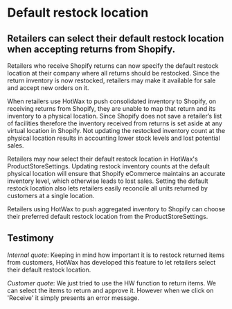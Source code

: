# Default restock location

## Retailers can select their default restock location when accepting returns from Shopify.
 
Retailers who receive Shopify returns can now specify the default restock location at their company where all returns should be restocked. Since the return inventory is now restocked, retailers may make it available for sale and accept new orders on it.
 
When retailers use HotWax to push consolidated inventory to Shopify, on receiving returns from Shopify, they are unable to map that return and its inventory to a physical location. Since Shopify does not save a retailer’s list of facilities therefore the inventory received from returns is set aside at any virtual location in Shopify. Not updating the restocked inventory count at the physical location results in accounting lower stock levels and lost potential sales.
 
Retailers may now select their default restock location in HotWax's ProductStoreSettings. Updating restock inventory counts at the default physical location will ensure that Shopify eCommerce maintains an accurate inventory level, which otherwise leads to lost sales. Setting the default restock location also lets retailers easily reconcile all units returned by customers at a single location.
 
Retailers using HotWax to push aggregated inventory to Shopify can choose their preferred default restock location from the ProductStoreSettings.

## Testimony

*Internal quote*: Keeping in mind how important it is to restock returned items from customers, HotWax has developed this feature to let retailers select their default restock location.
 
*Customer quote*: We just tried to use the HW function to return items. We can select the items to return and approve it. However when we click on 'Receive' it simply presents an error message.
 

